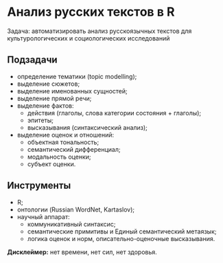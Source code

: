 # Анализ русских текстов в R

Задача: автоматизировать анализ русскоязычных текстов для культурологических и социологических исследований

## Подзадачи
  - определение тематики (topic modelling);
  - выделение сюжетов;
  - выделение именованных сущностей;
  - выделение прямой речи;
  - выделение фактов:
    - действия (глаголы, слова категории состояния + глаголы);
    - эпитеты;
    - высказывания (синтаксический анализ);
  - выделение оценок и отношений:
    - объектная тональность;
    - семантический дифференциал;
    - модальность оценки;
    - субъект оценки.

## Инструменты
  - R;
  - онтологии (Russian WordNet, Kartaslov);
  - научный аппарат:
    - коммуникативный синтаксис;
    - семантические примитивы и Единый семантический метаязык;
    - логика оценок и норм, описательно-оценочные высказывания.

**Дисклеймер:** нет времени, нет сил, нет здоровья.
